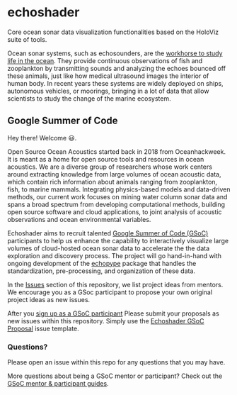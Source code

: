 # echoshader

Core ocean sonar data visualization functionalities based on the HoloViz suite of tools.

Ocean sonar systems, such as echosounders, are the [workhorse to study life in the ocean](https://storymaps.arcgis.com/stories/e245977def474bdba60952f30576908f). They provide continuous observations of fish and zooplankton by transmitting sounds and analyzing the echoes bounced off these animals, just like how medical ultrasound images the interior of human body. In recent years these systems are widely deployed on ships, autonomous vehicles, or moorings, bringing in a lot of data that allow scientists to study the change of the marine ecosystem.

## Google Summer of Code

Hey there! Welcome 😃.

Open Source Ocean Acoustics started back in 2018 from Oceanhackweek. It is meant as a home for open source tools and resources in ocean acoustics. We are a diverse group of researchers whose work centers around extracting knowledge from large volumes of ocean acoustic data, which contain rich information about animals ranging from zooplankton, fish, to marine mammals. Integrating physics-based models and data-driven methods, our current work focuses on mining water column sonar data and spans a broad spectrum from developing computational methods, building open source software and cloud applications, to joint analysis of acoustic observations and ocean environmental variables.

Echoshader aims to recruit talented [Google Summer of Code (GSoC)](https://summerofcode.withgoogle.com/) participants to help us enhance the capability to interactively visualize large volumes of cloud-hosted ocean sonar data to accelerate the the data exploration and discovery process. The project will go hand-in-hand with ongoing development of the [echopype](https://github.com/OSOceanAcoustics/echopype) package that handles the standardization, pre-processing, and organization of these data.

In the [Issues](https://github.com/OSOceanAcoustics/echoshader/issues) section of this repository, we list project ideas from mentors. We encourage you as a GSoc participant to propose your own original project ideas as new issues.

After you [sign up as a GSoC participant](https://summerofcode.withgoogle.com/get-started/) Please submit your proposals as new issues within this repository. Simply use the [Echoshader GSoC Proposal](https://github.com/OSOceanAcoustics/echoshader/issues/new?assignees=&labels=proposal&template=gsoc-proposal.md&title=%5BGSoC%5D) issue template.

### Questions?

Please open an issue within this repo for any questions that you may have.

More questions about being a GSoC mentor or participant? Check out the [GSoC mentor & participant guides](https://google.github.io/gsocguides/).

